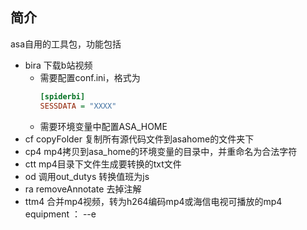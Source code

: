 ## 简介
asa自用的工具包，功能包括
- bira 下载b站视频
    - 需要配置conf.ini，格式为
        ```ini
        [spiderbi] 
        SESSDATA = "XXXX"
        ```
    - 需要环境变量中配置ASA_HOME
- cf    copyFolder 复制所有源代码文件到asahome的文件夹下
- cp4   mp4拷贝到asa_home的环境变量的目录中，并重命名为合法字符
- ctt   mp4目录下文件生成要转换的txt文件
- od    调用out_dutys 转换值班为js
- ra    removeAnnotate 去掉注解
- ttm4  合并mp4视频，转为h264编码mp4或海信电视可播放的mp4 equipment ： --e
